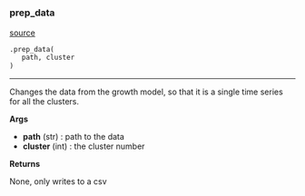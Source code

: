 #


### prep_data
[source](https://github.com/allfed/Seaweed-Upscaling-Model/blob/master/src/preprocessing.py/#L9)
```python
.prep_data(
   path, cluster
)
```

---
Changes the data from the growth model, so that it is a
single time series for all the clusters.

**Args**

* **path** (str) : path to the data
* **cluster** (int) : the cluster number


**Returns**

None, only writes to a csv
